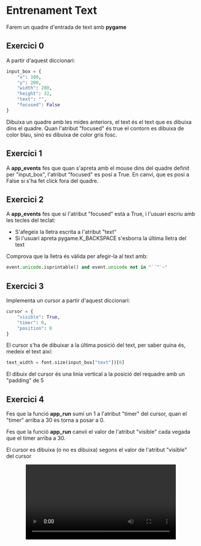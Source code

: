 # Entrenament Text

Farem un quadre d'entrada de text amb **pygame**

## Exercici 0

A partir d'aquest diccionari:
```python
input_box = {
    "x": 100,
    "y": 200,
    "width": 200,
    "height": 32,
    "text": "",
    "focused": False
}
```

Dibuixa un quadre amb les mides anteriors, el text és el text que es dibuixa dins el quadre. Quan l'atribut "focused" és true el contorn es dibuixa de color blau, sinó es dibuixa de color gris fosc.

## Exercici 1

A **app_events** fes que quan s'apreta amb el mouse dins del quadre definit per "input_box", l'atribut "focused" es posi a True. En canvi, que es posi a False si s'ha fet click fora del quadre.

## Exercici 2

A **app_events** fes que si l'atribut "focused" està a True, i l'usuari escriu amb les tecles del teclat:

- S'afegeix la lletra escrita a l'atribut "text"
- Si l'usuari apreta pygame.K_BACKSPACE s'esborra la última lletra del text

Comprova que la lletra és vàlida per afegir-la al text amb:
```python
event.unicode.isprintable() and event.unicode not in "`´^¨~"
```

## Exercici 3

Implementa un cursor a partir d'aquest diccionari:
```python
cursor = {
    "visible": True,
    "timer": 0,
    "position": 0
}
```

El cursor s'ha de dibuixar a la última posició del text, per saber quina és, medeix el text així:
```python
text_width = font.size(input_box["text"])[0]
```
El dibuix del cursor és una linia vertical a la posició del requadre amb un "padding" de 5

## Exercici 4

Fes que la funció **app_run** sumi un 1 a l'atribut "timer" del cursor, quan el "timer" arriba a 30 es torna a posar a 0.

Fes que la funció **app_run** canvii el valor de l'atribut "visible" cada vegada que el timer arriba a 30.

El cursor es dibuixa (o no es dibuixa) segons el valor de l'atribut "visible" del cursor

<center>
<video width="100%" controls allowfullscreen style="max-width: 90%; width: 400px; max-height: 250px">
  <source src="./assets/exercici_text00.mov" type="video/mp4">
</video>
</center>
<br/>